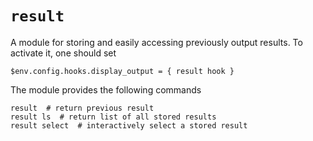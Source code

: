 # `result`
A module for storing and easily accessing previously output results.  To activate it, one should set
```nu
$env.config.hooks.display_output = { result hook }
```

The module provides the following commands
```nu
result  # return previous result
result ls  # return list of all stored results
result select  # interactively select a stored result
```
